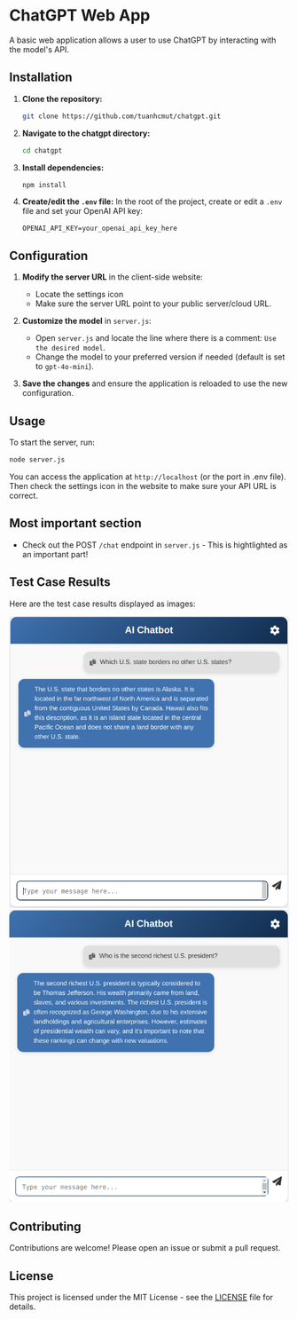 # ChatGPT Web App

A basic web application allows a user to use ChatGPT by interacting with the model's API. 
 
 
## Installation

1. **Clone the repository:**
   ```bash
   git clone https://github.com/tuanhcmut/chatgpt.git
   ```

2. **Navigate to the chatgpt directory:**
   ```bash
   cd chatgpt
   ```

3. **Install dependencies:**
   ```bash
   npm install
   ```

4. **Create/edit the `.env` file:**
   In the root of the project, create or edit a `.env` file and set your OpenAI API key:
   ```plaintext
   OPENAI_API_KEY=your_openai_api_key_here
   ```

## Configuration

1. **Modify the server URL** in the client-side website:
   - Locate the settings icon
   - Make sure the server URL point to your public server/cloud URL.

2. **Customize the model** in `server.js`:
   - Open `server.js` and locate the line where there is a comment: `Use the desired model`.
   - Change the model to your preferred version if needed (default is set to `gpt-4o-mini`).

3. **Save the changes** and ensure the application is reloaded to use the new configuration.

## Usage

To start the server, run:
```bash
node server.js
```
You can access the application at `http://localhost` (or the port in .env file).
Then check the settings icon in the website to make sure your API URL is correct.

## Most important section 
- Check out the POST `/chat` endpoint in `server.js` - This is hightlighted as an important part!


## Test Case Results

Here are the test case results displayed as images:

![Test Case Result 1](img/testcase1.png)
![Test Case Result 2](img/testcase2.png)

## Contributing

Contributions are welcome! Please open an issue or submit a pull request.

## License

This project is licensed under the MIT License - see the [LICENSE](LICENSE) file for details.
